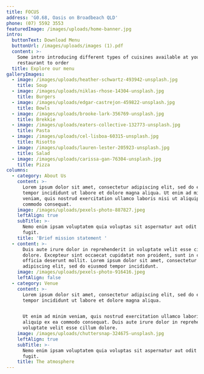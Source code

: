 ```yaml
---
title: FOCUS
address: 'G0.68, Oasis on Broadbeach QLD'
phone: (07) 5592 3553
featuredImage: /images/uploads/home-banner.jpg
intro:
  buttonText: Download Menu
  buttonUrl: /images/uploads/images (1).pdf
  content: >-
    Some intro introducing different types of cuisines available at your
    restaurant to order
  title: Explore our menu
galleryImages:
  - image: /images/uploads/heather-schwartz-493942-unsplash.jpg
    title: Soup
  - image: /images/uploads/niklas-rhose-14304-unsplash.jpg
    title: Burgers
  - image: /images/uploads/edgar-castrejon-459822-unsplash.jpg
    title: Bowls
  - image: /images/uploads/brooke-lark-356769-unsplash.jpg
    title: Brekkie
  - image: /images/uploads/eaters-collective-132773-unsplash.jpg
    title: Pasta
  - image: /images/uploads/cel-lisboa-60315-unsplash.jpg
    title: Risotto
  - image: /images/uploads/lauren-lester-205923-unsplash.jpg
    title: Salad
  - image: /images/uploads/carissa-gan-76304-unsplash.jpg
    title: Pizza
columns:
  - category: About Us
    content: >-
      Lorem ipsum dolor sit amet, consectetur adipiscing elit, sed do eiusmod
      tempor incididunt ut labore et dolore magna aliqua. Ut enim ad minim
      veniam, quis nostrud exercitation ullamco laboris nisi ut aliquip ex ea
      commodo consequat.
    image: /images/uploads/pexels-photo-887827.jpeg
    leftAlign: true
    subTitle: >-
      Nemo enim ipsam voluptatem quia voluptas sit aspernatur aut odit aut
      fugit.
    title: 'Brief mission statement '
  - content: >-
      Duis aute irure dolor in reprehenderit in voluptate velit esse cillum
      dolore. Excepteur sint occaecat cupidatat non proident, sunt in culpa qui
      officia deserunt mollit. Lorem ipsum dolor sit amet, consectetur
      adipiscing elit, sed do eiusmod tempor incididunt.
    image: /images/uploads/pexels-photo-916416.jpeg
    leftAlign: false
  - category: Venue
    content: >-
      Lorem ipsum dolor sit amet, consectetur adipiscing elit, sed do eiusmod
      tempor incididunt ut labore et dolore magna aliqua. 


      Ut enim ad minim veniam, quis nostrud exercitation ullamco laboris nisi ut
      aliquip ex ea commodo consequat. Duis aute irure dolor in reprehenderit in
      voluptate velit esse cillum dolore.
    image: /images/uploads/chuttersnap-324675-unsplash.jpg
    leftAlign: true
    subTitle: >-
      Nemo enim ipsam voluptatem quia voluptas sit aspernatur aut odit aut
      fugit.
    title: The atmosphere
---
```


